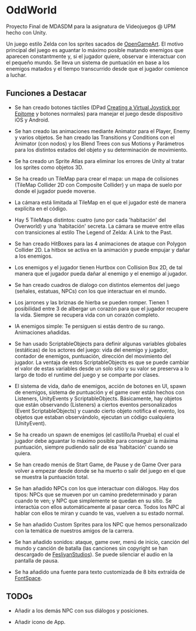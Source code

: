 # OddWorld

Proyecto Final de MDASDM para la asignatura de Videojuegos @ UPM hecho con Unity.

Un juego estilo Zelda con los sprites sacados de [OpenGameArt](https://opengameart.org/content/zelda-like-tilesets-and-sprites). El motivo principal del juego es aguantar lo máximo posible matando enemigos que aparecen constantmente y, si el jugador quiere, observar e interactuar con el pequeño mundo. Se lleva un sistema de puntuación en base a los enemigos matados y el tiempo transcurrido desde que el jugador comience a luchar.

## Funciones a Destacar

- Se han creado botones táctiles (DPad [Creating a Virtual Joystick por Epitome](https://www.youtube.com/watch?v=2GQe1cvHx9U) y botones normales) para manejar el juego desde dispositivo iOS y Android.

- Se han creado las animaciones mediante Animator para el Player, Enemy y varios objetos. Se han creado las Transitions y Conditions con el Animator (con nodos) y los Blend Trees con sus Motions y Parámetros para los distintos estados del objeto y su determinación de movimiento.

- Se ha creado un Sprite Atlas para eliminar los errores de Unity al tratar los sprites como objetos 3D.

- Se ha creado un TileMap para crear el mapa: un mapa de colisiones (TileMap Collider 2D con Composite Collider) y un mapa de suelo por donde el jugador puede moverse.

- La cámara está limitada al TileMap en el que el jugador esté de manera explícita en el código.

- Hay 5 TileMaps distintos: cuatro (uno por cada 'habitación' del Overworld) y una 'habitación' secreta. La cámara se mueve entre ellas con transiciones al estilo The Legend of Zelda: A Link to the Past.

- Se han creado HitBoxes para las 4 animaciones de ataque con Polygon Collider 2D. La hitbox se activa en la animación y puede empujar y dañar a los enemigos.

- Los enemigos y el jugador tienen Hurtbox con Collision Box 2D, de tal manera que el jugador pueda dañar al enemigo y el enemigo al jugador.

- Se han creado cuadros de dialogo con distintos elementos del juego (señales, estatuas, NPCs) con los que interactuar en el mundo.

- Los jarrones y las briznas de hierba se pueden romper. Tienen 1 posibilidad entre 3 de albergar un corazón para que el jugador recupere la vida. Siempre se recupera vida con un corazón completo.

- IA enemigos simple: Te persiguen si estás dentro de su rango. Animaciones añadidas.

- Se han usado ScriptableObjects para definir algunas variables globales (estáticas) de los actores del juego: vida del enemigo y jugador, contador de enemigos, puntuación, dirección del movimiento del jugador. La ventaja de estos ScriptableObjects es que se puede cambiar el valor de estas variables desde un solo sitio y su valor se preserva a lo largo de todo el runtime del juego y se comparte por clases.

- El sistema de vida, daño de enemigos, acción de botones en UI, spawn de enemigos, sistema de puntuación y el game over están hechos con Listeners, UnityEvents y ScriptableObjects. Básicamente, hay objetos que están observando (Listeners) a ciertos eventos personalizados (Event ScriptableObjects) y cuando cierto objeto notifica el evento, los objetos que estaban observándolo, ejecutan un código cualquiera (UnityEvent).

- Se ha creado un spawn de enemigos (el castillo/la Prueba) el cual el jugador debe aguantar lo máximo posible para conseguir la máxima puntuación, siempre pudiendo salir de esa 'habitación' cuando se quiera.

- Se han creado menús de Start Game, de Pause y de Game Over para volver a empezar desde donde se ha muerto o salir del juego en el que se muestra la puntuación total.

- Se han añadido NPCs con los que interactuar con diálogos. Hay dos tipos: NPCs que se mueven por un camino predeterminado y paran cuando te ven; y NPC que simplemente se quedan en su sitio. Se interactúa con ellos automáticamente al pasar cerca. Todos los NPC al hablar con ellos te miran y cuando te vas, vuelven a su estado normal.

- Se han añadido Custom Sprites para los NPC que hemos personalizado con la temática de nuestros amigos de la carrera.

- Se han añadido sonidos: ataque, game over, menú de inicio, canción del mundo y canción de batalla (las canciones sin copyright se han descargado de [FesliyanStudios](https://www.fesliyanstudios.com/es/royalty-free-music/downloads-c/8-bit-music/6)). Se puede silenciar el audio en la pantalla de pausa.

- Se ha añadido una fuente para texto customizada de 8 bits extraída de [FontSpace](https://www.fontspace.com/press-start-2p-font-f11591).

## TODOs

- Añadir a los demás NPC con sus diálogos y posiciones.

- Añadir icono de App.
